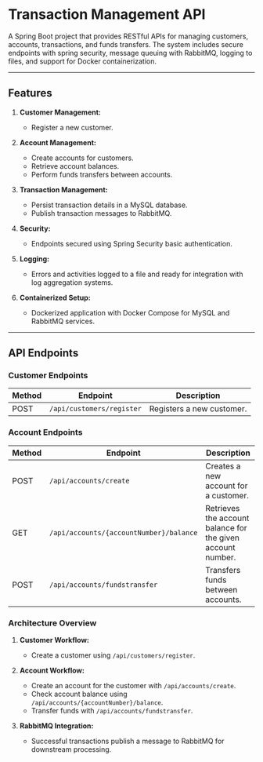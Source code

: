 # **Transaction Management API**

A Spring Boot project that provides RESTful APIs for managing customers, accounts, transactions, and funds transfers.
The system includes secure endpoints with spring security, message queuing with RabbitMQ, logging to files, and support
for Docker containerization.

---

## **Features**

1. **Customer Management:**
    - Register a new customer.

2. **Account Management:**
    - Create accounts for customers.
    - Retrieve account balances.
    - Perform funds transfers between accounts.

3. **Transaction Management:**
    - Persist transaction details in a MySQL database.
    - Publish transaction messages to RabbitMQ.

4. **Security:**
    - Endpoints secured using Spring Security basic authentication.

5. **Logging:**
    - Errors and activities logged to a file and ready for integration with log aggregation systems.

6. **Containerized Setup:**
    - Dockerized application with Docker Compose for MySQL and RabbitMQ services.

---

## **API Endpoints**

### **Customer Endpoints**

| Method | Endpoint                  | Description               |
|--------|---------------------------|---------------------------|
| POST   | `/api/customers/register` | Registers a new customer. |

### **Account Endpoints**

| Method | Endpoint                                | Description                                                 |
|--------|-----------------------------------------|-------------------------------------------------------------|
| POST   | `/api/accounts/create`                  | Creates a new account for a customer.                       |
| GET    | `/api/accounts/{accountNumber}/balance` | Retrieves the account balance for the given account number. |
| POST   | `/api/accounts/fundstransfer`           | Transfers funds between accounts.                           |

### **Architecture Overview**

1. **Customer Workflow:**
    - Create a customer using `/api/customers/register`.

2. **Account Workflow:**
    - Create an account for the customer with `/api/accounts/create`.
    - Check account balance using `/api/accounts/{accountNumber}/balance`.
    - Transfer funds with `/api/accounts/fundstransfer`.

3. **RabbitMQ Integration:**
    - Successful transactions publish a message to RabbitMQ for downstream processing.
